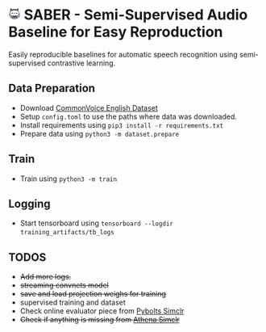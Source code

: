 ![alt text](icons/character+fat+game+hero+inkcontober+movie+icon-1320183878106104615_24.png) SABER - Semi-Supervised Audio Baseline for Easy Reproduction
=====
Easily reproducible baselines for automatic speech recognition using semi-supervised contrastive learning.

## Data Preparation
* Download [CommonVoice English Dataset](https://commonvoice.mozilla.org/en/datasets)
* Setup `config.toml` to use the paths where data was downloaded.
* Install requirements using `pip3 install -r requirements.txt`
* Prepare data using `python3 -m dataset.prepare`

## Train
* Train using `python3 -m train`

## Logging
* Start tensorboard using `tensorboard --logdir training_artifacts/tb_logs`

## TODOS
* ~~Add more logs.~~
* ~~streaming convnets model~~
* ~~save and load projection weighs for training~~
* supervised training and dataset
* Check online evaluator piece from [Pybolts Simclr](https://github.com/PyTorchLightning/lightning-bolts/blob/master/pl_bolts/models/self_supervised/simclr/simclr_module.py)
* ~~Check if anything is missing from [Athena Simclr](https://github.com/athena-team/athena/blob/simclr/athena/models/simclr.py)~~
